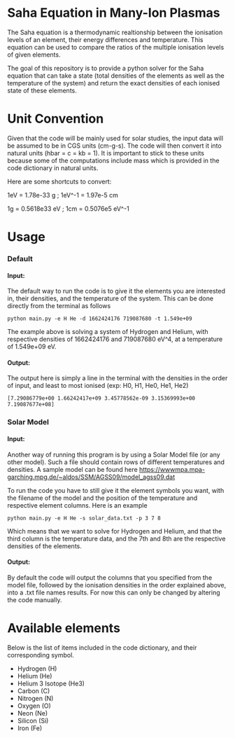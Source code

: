 # Saha Equation in Many-Ion Plasmas

The Saha equation is a thermodynamic realtionship between the ionisation levels of an element, their energy differences and temperature.
This equation can be used to compare the ratios of the multiple ionisation levels of given elements.

The goal of this repository is to provide a python solver for the Saha equation that can take a state (total densities of the elements as well as the temperature of the system) and return the exact densities of each ionised state of these elements.

# Unit Convention
Given that the code will be mainly used for solar studies, the input data will be assumed to be in CGS units (cm-g-s). The code will then convert it into natural units (hbar = c = kb = 1). It is important to stick to these units because some of the computations include mass which is provided in the code dictionary in natural units. 

Here are some shortcuts to convert:

1eV = 1.78e-33 g ; 1eV^-1 = 1.97e-5 cm

1g = 0.5618e33 eV ; 1cm = 0.5076e5 eV^-1

# Usage
### Default
#### Input:
The default way to run the code is to give it the elements you are interested in, their densities, and the temperature of the system. This can be done directly from the terminal as follows

`python main.py -e H He -d 1662424176 719087680 -t 1.549e+09`

The example above is solving a system of Hydrogen and Helium, with respective densities of 1662424176 and 719087680 eV^4, at a temperature of 1.549e+09 eV.

#### Output:

The output here is simply a line in the terminal with the densities in the order of input, and least to most ionised (exp: H0, H1, He0, He1, He2)

`[7.29086779e+00 1.66242417e+09 3.45778562e-09 3.15369993e+00 7.19087677e+08]`

### Solar Model
#### Input:
Another way of running this program is by using a Solar Model file (or any other model). Such a file should contain rows of different temperatures and densities. A sample model can be found here https://wwwmpa.mpa-garching.mpg.de/~aldos/SSM/AGSS09/model_agss09.dat

To run the code you have to still give it the element symbols you want, with the filename of the model and the position of the temperature and respective element columns. Here is an example

`python main.py -e H He -s solar_data.txt -p 3 7 8`

Which means that we want to solve for Hydrogen and Helium, and that the third column is the temperature data, and the 7th and 8th are the respective densities of the elements.

#### Output:

By default the code will output the columns that you specified from the model file, followed by the ionisation densities in the order explained above, into a .txt file names results. For now this can only be changed by altering the code manually. 

# Available elements
Below is the list of items included in the code dictionary, and their corresponding symbol.
* Hydrogen (H)
* Helium (He)
* Helium 3 Isotope (He3)
* Carbon (C)
* Nitrogen (N)
* Oxygen (O)
* Neon (Ne)
* Silicon (Si)
* Iron (Fe)